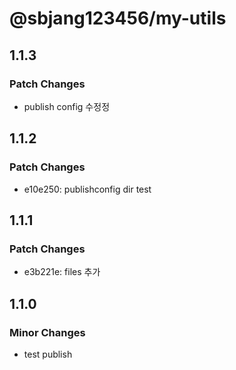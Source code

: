 # @sbjang123456/my-utils

## 1.1.3

### Patch Changes

- publish config 수정정

## 1.1.2

### Patch Changes

- e10e250: publishconfig dir test

## 1.1.1

### Patch Changes

- e3b221e: files 추가

## 1.1.0

### Minor Changes

- test publish
